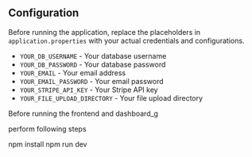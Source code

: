## Configuration

Before running the application, replace the placeholders in `application.properties` with your actual credentials and configurations.

- `YOUR_DB_USERNAME` - Your database username
- `YOUR_DB_PASSWORD` - Your database password
- `YOUR_EMAIL` - Your email address
- `YOUR_EMAIL_PASSWORD` - Your email password
- `YOUR_STRIPE_API_KEY` - Your Stripe API key
- `YOUR_FILE_UPLOAD_DIRECTORY` - Your file upload directory

Before running the frontend and dashboard_g

perform following steps

npm install
npm run dev
